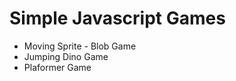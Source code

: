 # Simple Javascript Games

<ul>
  <li>Moving Sprite - Blob Game </li>
  <li>Jumping Dino Game </li>
  <li>Plaformer Game</li>
</ul>

